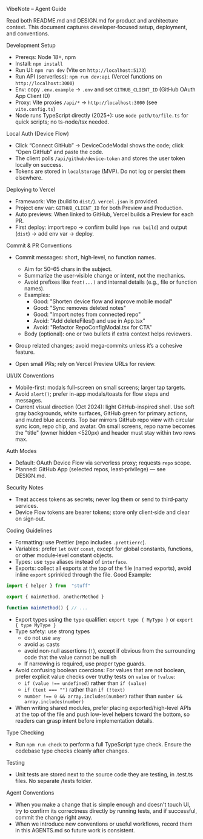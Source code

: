 VibeNote – Agent Guide

Read both README.md and DESIGN.md for product and architecture context. This document captures developer‑focused setup, deployment, and conventions.

Development Setup

- Prereqs: Node 18+, npm
- Install: `npm install`
- Run UI: `npm run dev` (Vite on `http://localhost:5173`)
- Run API (serverless): `npm run dev:api` (Vercel functions on `http://localhost:3000`)
- Env: copy `.env.example` → `.env` and set `GITHUB_CLIENT_ID` (GitHub OAuth App Client ID)
- Proxy: Vite proxies `/api/*` → `http://localhost:3000` (see `vite.config.ts`)
- Node runs TypeScript directly (2025+): use `node path/to/file.ts` for quick scripts; no ts-node/tsx needed.

Local Auth (Device Flow)

- Click “Connect GitHub” → DeviceCodeModal shows the code; click “Open GitHub” and paste the code.
- The client polls `/api/github/device-token` and stores the user token locally on success.
- Tokens are stored in `localStorage` (MVP). Do not log or persist them elsewhere.

Deploying to Vercel

- Framework: Vite (build to `dist/`). `vercel.json` is provided.
- Project env var: `GITHUB_CLIENT_ID` for both Preview and Production.
- Auto previews: When linked to GitHub, Vercel builds a Preview for each PR.
- First deploy: import repo → confirm build (`npm run build`) and output (`dist`) → add env var → deploy.

Commit & PR Conventions

- Commit messages: short, high‑level, no function names.

  - Aim for 50–65 chars in the subject.
  - Summarize the user‑visible change or intent, not the mechanics.
  - Avoid prefixes like `feat(...)` and internal details (e.g., file or function names).
  - Examples:
    - Good: "Shorten device flow and improve mobile modal"
    - Good: "Sync removes deleted notes"
    - Good: "Import notes from connected repo"
    - Avoid: "Add deleteFiles() and use in App.tsx"
    - Avoid: "Refactor RepoConfigModal.tsx for CTA"
  - Body (optional): one or two bullets if extra context helps reviewers.

- Group related changes; avoid mega‑commits unless it’s a cohesive feature.
- Open small PRs; rely on Vercel Preview URLs for review.

UI/UX Conventions

- Mobile-first: modals full-screen on small screens; larger tap targets.
- Avoid `alert()`; prefer in-app modals/toasts for flow steps and messages.
- Current visual direction (Oct 2024): light GitHub-inspired shell. Use soft gray backgrounds, white surfaces, GitHub green for primary actions, and muted blue accents. Top bar mirrors GitHub repo view with circular sync icon, repo chip, and avatar. On small screens, repo name becomes the "title" (owner hidden <520px) and header must stay within two rows max.

Auth Modes

- Default: OAuth Device Flow via serverless proxy; requests `repo` scope.
- Planned: GitHub App (selected repos, least‑privilege) — see DESIGN.md.

Security Notes

- Treat access tokens as secrets; never log them or send to third‑party services.
- Device Flow tokens are bearer tokens; store only client‑side and clear on sign‑out.

Coding Guidelines

- Formatting: use Prettier (repo includes `.prettierrc`).
- Variables: prefer `let` over `const`, except for global constants, functions, or other module‑level constant objects.
- Types: use `type` aliases instead of `interface`.
- Exports: collect all exports at the top of the file (named exports), avoid inline `export` sprinkled through the file. Good Example:

```ts
import { helper } from  "stuff"

export { mainMethod, anotherMethod }

function mainMethod() { // ...
```

- Export types using the `type` qualifier: `export type { MyType }` or `export { type MyType }`
- Type safety: use strong types
  - do not use `any`
  - avoid `as` casts
  - avoid non‑null assertions (`!`), except if obvious from the surrounding code that the value cannot be nullish
  - If narrowing is required, use proper type guards.
- Avoid confusing boolean coercions: For values that are not boolean, prefer explicit value checks over truthy tests on `value` or `!value`:
  - `if (value !== undefined)` rather than `if (value)`
  - `if (text === "")` rather than `if (!text)`
  - `number !== 0 && array.includes(number)` rather than `number && array.includes(number)`
- When writing shared modules, prefer placing exported/high-level APIs at the top of the file and push low-level helpers toward the bottom, so readers can grasp intent before implementation details.

Type Checking

- Run `npm run check` to perform a full TypeScript type check. Ensure the codebase type checks cleanly after changes.

Testing

- Unit tests are stored next to the source code they are testing, in .test.ts files. No separate /tests folder.

Agent Conventions

- When you make a change that is simple enough and doesn't touch UI, try to confirm its correctness directly by running tests, and if successful, commit the change right away.
- When we introduce new conventions or useful workflows, record them in this AGENTS.md so future work is consistent.
